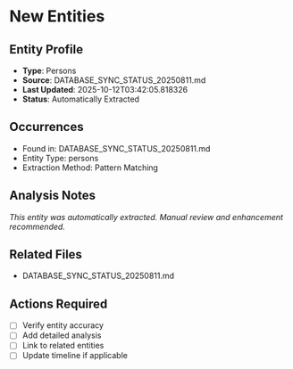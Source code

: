 # New Entities

## Entity Profile
- **Type**: Persons
- **Source**: DATABASE_SYNC_STATUS_20250811.md
- **Last Updated**: 2025-10-12T03:42:05.818326
- **Status**: Automatically Extracted

## Occurrences
- Found in: DATABASE_SYNC_STATUS_20250811.md
- Entity Type: persons
- Extraction Method: Pattern Matching

## Analysis Notes
*This entity was automatically extracted. Manual review and enhancement recommended.*

## Related Files
- DATABASE_SYNC_STATUS_20250811.md

## Actions Required
- [ ] Verify entity accuracy
- [ ] Add detailed analysis
- [ ] Link to related entities
- [ ] Update timeline if applicable
